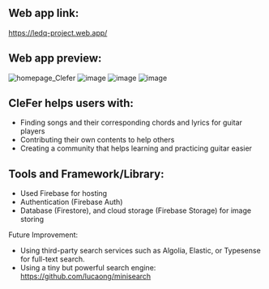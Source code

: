 ## Web app link: 
https://ledq-project.web.app/

## Web app preview:
![homepage_Clefer](https://github.com/user-attachments/assets/80c252ad-61ec-4fb9-b32e-9601db980831)
![image](https://github.com/user-attachments/assets/3650ab74-5595-491d-ab7e-0d32365fc650)
![image](https://github.com/user-attachments/assets/e1b6fe9e-3276-437d-a377-9c2a04837414)
![image](https://github.com/user-attachments/assets/9cda3d74-b273-4ef1-af34-30ba1cc684ea)



## CleFer helps users with:
- Finding songs and their corresponding chords and lyrics for guitar players
- Contributing their own contents to help others
- Creating a community that helps learning and practicing guitar easier

## Tools and Framework/Library: 
- Used Firebase for hosting
- Authentication (Firebase Auth)
- Database (Firestore), and cloud storage (Firebase Storage) for image storing


Future Improvement: 
- Using third-party search services such as Algolia, Elastic, or Typesense for full-text search. 
- Using a tiny but powerful search engine: https://github.com/lucaong/minisearch



